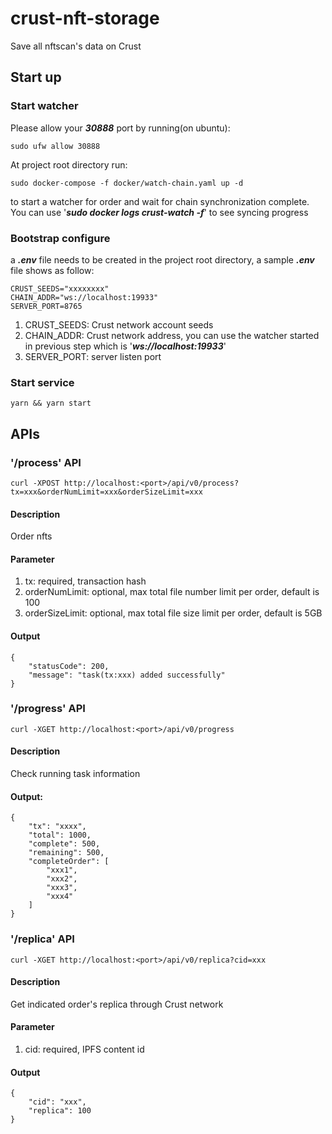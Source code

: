 # crust-nft-storage
Save all nftscan's data on Crust

## Start up

### Start watcher 

Please allow your ***30888*** port by running(on ubuntu):
```
sudo ufw allow 30888
```

At project root directory run:
```
sudo docker-compose -f docker/watch-chain.yaml up -d
```
to start a watcher for order and wait for chain synchronization complete. You can use '***sudo docker logs crust-watch -f***' to see syncing progress

### Bootstrap configure 
a ***.env*** file needs to be created in the project root directory, a sample ***.env*** file shows as follow:
```
CRUST_SEEDS="xxxxxxxx"
CHAIN_ADDR="ws://localhost:19933"
SERVER_PORT=8765
```

1. CRUST_SEEDS: Crust network account seeds
1. CHAIN_ADDR: Crust network address, you can use the watcher started in previous step which is '***ws://localhost:19933***'
1. SERVER_PORT: server listen port

### Start service
```
yarn && yarn start
```

## APIs

### '/process' API

```
curl -XPOST http://localhost:<port>/api/v0/process?tx=xxx&orderNumLimit=xxx&orderSizeLimit=xxx
```

#### Description
Order nfts

#### Parameter
1. tx: required, transaction hash
1. orderNumLimit: optional, max total file number limit per order, default is 100
1. orderSizeLimit: optional, max total file size limit per order, default is 5GB

#### Output
```
{
    "statusCode": 200,
    "message": "task(tx:xxx) added successfully"
}
```

### '/progress' API

```
curl -XGET http://localhost:<port>/api/v0/progress
```

#### Description
Check running task information

#### Output:
```
{
    "tx": "xxxx",
    "total": 1000,
    "complete": 500,
    "remaining": 500,
    "completeOrder": [
        "xxx1",
        "xxx2",
        "xxx3",
        "xxx4"
    ]
}
```

### '/replica' API

```
curl -XGET http://localhost:<port>/api/v0/replica?cid=xxx
```

#### Description
Get indicated order's replica through Crust network

#### Parameter
1. cid: required, IPFS content id

#### Output
```
{
    "cid": "xxx",
    "replica": 100
}
```
